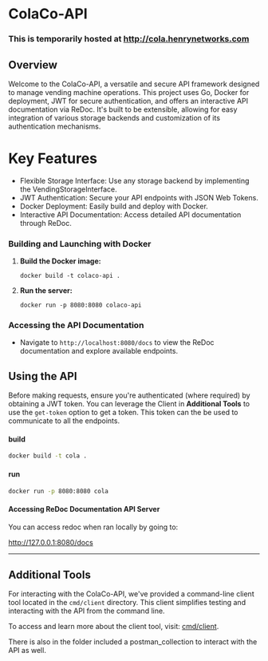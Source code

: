 # ColaCo-API

### This is temporarily hosted at http://cola.henrynetworks.com


## Overview
Welcome to the ColaCo-API, a versatile and secure API framework designed to manage vending machine operations. This project uses Go, Docker for deployment, JWT for secure authentication, and offers an interactive API documentation via ReDoc. It's built to be extensible, allowing for easy integration of various storage backends and customization of its authentication mechanisms.

# Key Features
- Flexible Storage Interface: Use any storage backend by implementing the VendingStorageInterface.
- JWT Authentication: Secure your API endpoints with JSON Web Tokens.
- Docker Deployment: Easily build and deploy with Docker.
- Interactive API Documentation: Access detailed API documentation through ReDoc.


### Building and Launching with Docker

1. **Build the Docker image:**
   ```
   docker build -t colaco-api .
   ```
2. **Run the server:**
   ```
   docker run -p 8080:8080 colaco-api
   ```


### Accessing the API Documentation
- Navigate to `http://localhost:8080/docs` to view the ReDoc documentation and explore available endpoints.

## Using the API
Before making requests, ensure you're authenticated (where required) by obtaining a JWT token.
You can leverage the Client in **Additional Tools** to use the `get-token` option to get a token.
This token can the be used to communicate to all the endpoints.

#### build

```bash
docker build -t cola .
```

#### run

```bash
docker run -p 8080:8080 cola
```

#### Accessing ReDoc Documentation API Server

You can access redoc when ran locally by going to:

http://127.0.0.1:8080/docs


---

## Additional Tools

For interacting with the ColaCo-API, we've provided a command-line client tool located in the `cmd/client` directory. This client simplifies testing and interacting with the API from the command line.

To access and learn more about the client tool, visit: [cmd/client](https://github.com/metajar/colaco-api/tree/main/cmd/client).

There is also in the folder included a postman_collection to interact with the API as well.

